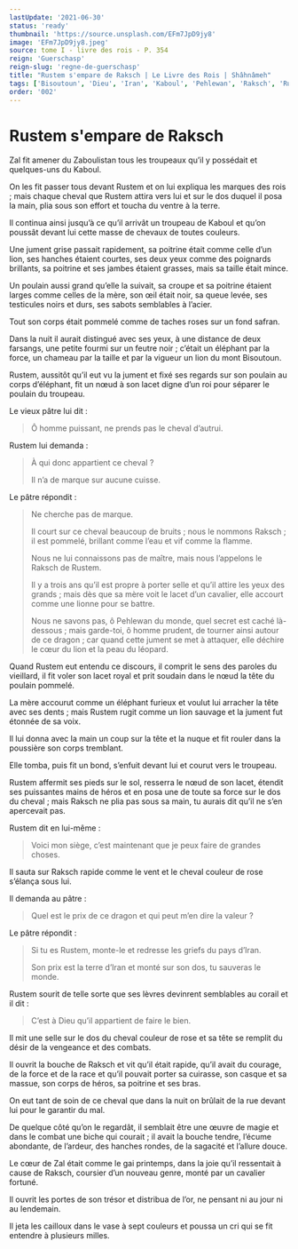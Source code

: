 ```yaml
---
lastUpdate: '2021-06-30'
status: 'ready'
thumbnail: 'https://source.unsplash.com/EFm7JpD9jy8'
image: 'EFm7JpD9jy8.jpeg'
source: tome I - livre des rois - P. 354
reign: 'Guerschasp'
reign-slug: 'regne-de-guerschasp'
title: "Rustem s'empare de Raksch | Le Livre des Rois | Shâhnâmeh"
tags: ['Bisoutoun', 'Dieu', 'Iran', 'Kaboul', 'Pehlewan', 'Raksch', 'Rustem', 'Zaboulistan', 'Zal']
order: '002'
---
```


# Rustem s'empare de Raksch

Zal fit amener du Zaboulistan tous les troupeaux qu’il y possédait et quelques-uns du Kaboul.

On les fit passer tous devant Rustem et on lui expliqua les marques des rois ; mais chaque cheval que Rustem attira vers lui et sur le dos duquel il posa la main, plia sous son effort et toucha du ventre à la terre.

Il continua ainsi jusqu’à ce qu’il arrivât un troupeau de Kaboul et qu’on poussât devant lui cette masse de chevaux de toutes couleurs.

Une jument grise passait rapidement, sa poitrine était comme celle d’un lion, ses hanches étaient courtes, ses deux yeux comme des poignards brillants, sa poitrine et ses jambes étaient grasses, mais sa taille était mince.

Un poulain aussi grand qu’elle la suivait, sa croupe et sa poitrine étaient larges comme celles de la mère, son œil était noir, sa queue levée, ses testicules noirs et durs, ses sabots semblables à l’acier.

Tout son corps était pommelé comme de taches roses sur un fond safran.

Dans la nuit il aurait distingué avec ses yeux, à une distance de deux farsangs, une petite fourmi sur un feutre noir ; c’était un éléphant par la force, un chameau par la taille et par la vigueur un lion du mont Bisoutoun.

Rustem, aussitôt qu’il eut vu la jument et fixé ses regards sur son poulain au corps d’éléphant, fit un nœud à son lacet digne d’un roi pour séparer le poulain du troupeau.

Le vieux pâtre lui dit :

> Ô homme puissant, ne prends pas le cheval d’autrui.

Rustem lui demanda :

> À qui donc appartient ce cheval ?
>
> Il n’a de marque sur aucune cuisse.

Le pâtre répondit :

> Ne cherche pas de marque.
>
> Il court sur ce cheval beaucoup de bruits ; nous le nommons Raksch ; il est pommelé, brillant comme l’eau et vif comme la flamme.
>
> Nous ne lui connaissons pas de maître, mais nous l’appelons le Raksch de Rustem.
>
> Il y a trois ans qu’il est propre à porter selle et qu’il attire les yeux des grands ; mais dès que sa mère voit le lacet d’un cavalier, elle accourt comme une lionne pour se battre.
>
> Nous ne savons pas, ô Pehlewan du monde, quel secret est caché là-dessous ; mais garde-toi, ô homme prudent, de tourner ainsi autour de ce dragon ; car quand cette jument se met à attaquer, elle déchire le cœur du lion et la peau du léopard.

Quand Rustem eut entendu ce discours, il comprit le sens des paroles du vieillard, il fit voler son lacet royal et prit soudain dans le nœud la tête du poulain pommelé.

La mère accourut comme un éléphant furieux et voulut lui arracher la tête avec ses dents ; mais Rustem rugit comme un lion sauvage et la jument fut étonnée de sa voix.

Il lui donna avec la main un coup sur la tête et la nuque et fit rouler dans la poussière son corps tremblant.

Elle tomba, puis fit un bond, s’enfuit devant lui et courut vers le troupeau.

Rustem affermit ses pieds sur le sol, resserra le nœud de son lacet, étendit ses puissantes mains de héros et en posa une de toute sa force sur le dos du cheval ; mais Raksch ne plia pas sous sa main, tu aurais dit qu’il ne s’en apercevait pas.

Rustem dit en lui-même :

> Voici mon siège, c’est maintenant que je peux faire de grandes choses.

Il sauta sur Raksch rapide comme le vent et le cheval couleur de rose s’élança sous lui.

Il demanda au pâtre :

> Quel est le prix de ce dragon et qui peut m’en dire la valeur ?

Le pâtre répondit :

> Si tu es Rustem, monte-le et redresse les griefs du pays d’Iran.
>
> Son prix est la terre d’Iran et monté sur son dos, tu sauveras le monde.

Rustem sourit de telle sorte que ses lèvres devinrent semblables au corail et il dit :

> C’est à Dieu qu’il appartient de faire le bien.

Il mit une selle sur le dos du cheval couleur de rose et sa tête se remplit du désir de la vengeance et des combats.

Il ouvrit la bouche de Raksch et vit qu’il était rapide, qu’il avait du courage, de la force et de la race et qu’il pouvait porter sa cuirasse, son casque et sa massue, son corps de héros, sa poitrine et ses bras.

On eut tant de soin de ce cheval que dans la nuit on brûlait de la rue devant lui pour le garantir du mal.

De quelque côté qu’on le regardât, il semblait être une œuvre de magie et dans le combat une biche qui courait ; il avait la bouche tendre, l’écume abondante, de l’ardeur, des hanches rondes, de la sagacité et l’allure douce.

Le cœur de Zal était comme le gai printemps, dans la joie qu’il ressentait à cause de Raksch, coursier d’un nouveau genre, monté par un cavalier fortuné.

Il ouvrit les portes de son trésor et distribua de l’or, ne pensant ni au jour ni au lendemain.

Il jeta les cailloux dans le vase à sept couleurs et poussa un cri qui se fit entendre à plusieurs milles.
